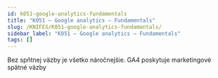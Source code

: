 ```yaml
---
id: k051-google-analytics-fundamentals
title: "K051 – Google analytics – Fundamentals"
slug: /KNIFES/K051-google-analytics-fundamentals/
sidebar_label: "K051 – Google analytics – Fundamentals"
tags: []
---
```


Bez spňtnej väzby je všetko náročnejšie. GA4 poskytuje marketingové spätné väzby


